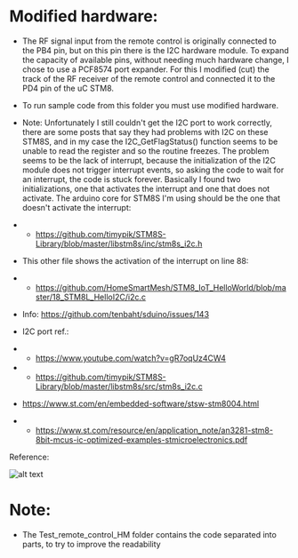# Modified hardware:
- The RF signal input from the remote control is originally connected to the PB4 pin, but on this pin there is the I2C hardware module.
To expand the capacity of available pins, without needing much hardware change, I chose to use a PCF8574 port expander.
For this I modified (cut) the track of the RF receiver of the remote control and connected it to the PD4 pin of the uC STM8.

- To run sample code from this folder you must use modified hardware.

- Note: Unfortunately I still couldn't get the I2C port to work correctly, there are some posts that say they had problems with I2C on these STM8S, and in my case the I2C_GetFlagStatus() function seems to be unable to read the register and so the routine freezes. The problem seems to be the lack of interrupt, because the initialization of the I2C module does not trigger interrupt events, so asking the code to wait for an interrupt, the code is stuck forever. Basically I found two initializations, one that activates the interrupt and one that does not activate. The arduino core for STM8S I'm using should be the one that doesn't activate the interrupt:
- - https://github.com/timypik/STM8S-Library/blob/master/libstm8s/inc/stm8s_i2c.h
- This other file shows the activation of the interrupt on line 88:
- - https://github.com/HomeSmartMesh/STM8_IoT_HelloWorld/blob/master/18_STM8L_HelloI2C/i2c.c
- Info: https://github.com/tenbaht/sduino/issues/143


- I2C port ref.:
- - https://www.youtube.com/watch?v=gR7oqUz4CW4
- - https://github.com/timypik/STM8S-Library/blob/master/libstm8s/src/stm8s_i2c.c
- https://www.st.com/en/embedded-software/stsw-stm8004.html
- - https://www.st.com/resource/en/application_note/an3281-stm8-8bit-mcus-ic-optimized-examples-stmicroelectronics.pdf

Reference:

![alt text](https://circuitdigest.com/sites/default/files/inlineimages/u2/Arduino-Pin-Mapping-for-STM8S103F3.png?raw=true)

# Note:
- The Test_remote_control_HM folder contains the code separated into parts, to try to improve the readability
